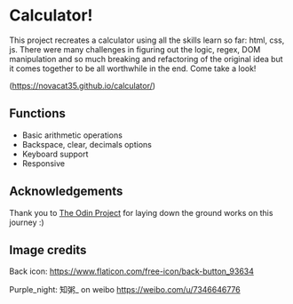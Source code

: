 # Calculator!
This project recreates a calculator using all the skills learn so far: html, css, js. There were many challenges in figuring out the logic, regex, DOM manipulation and so much breaking and refactoring of the original idea but it comes together to be all worthwhile in the end. Come take a look! 

(https://novacat35.github.io/calculator/)



## Functions
- Basic arithmetic operations
- Backspace, clear, decimals options
- Keyboard support
- Responsive


## Acknowledgements
Thank you to [The Odin Project](https://www.theodinproject.com/dashboard) for laying down the ground works on this journey  :)

## Image credits
Back icon: https://www.flaticon.com/free-icon/back-button_93634

Purple_night: 知粥_ on weibo 
https://weibo.com/u/7346646776
